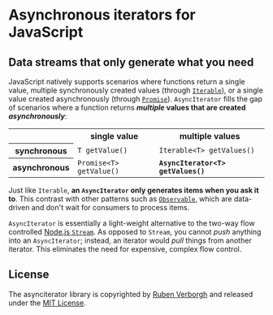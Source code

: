 # Asynchronous iterators for JavaScript
## Data streams that only generate what you need
JavaScript natively supports scenarios where functions return a single value,
multiple synchronously created values (through [`Iterable`](https://developer.mozilla.org/en-US/docs/Web/JavaScript/Reference/Iteration_protocols)),
or a single value created asynchronously (through [`Promise`](https://developer.mozilla.org/en-US/docs/Web/JavaScript/Reference/Global_Objects/Promise)).
`AsyncIterator` fills the gap of scenarios where a function returns
**_multiple_ values that are created _asynchronously_**:


<table>
  <tr>
    <td>&nbsp;</td>
    <th>single value</th>
    <th>multiple values</th>
  </tr>
  <tr>
    <th>synchronous</th>
    <td><code>T getValue()</code></td>
    <td><code>Iterable&lt;T&gt; getValues()</code></td>
  </tr>
  <tr>
    <th>asynchronous</th>
    <td><code>Promise&lt;T&gt; getValue()</code></td>
    <td><strong><code>AsyncIterator&lt;T&gt; getValues()</code></strong></td>
  </tr>
</table>

Just like `Iterable`, **an `AsyncIterator` only generates items when you ask it to**.
This contrast with other patterns such as [`Observable`](http://reactivex.io/intro.html),
which are data-driven and don't wait for consumers to process items.

`AsyncIterator` is essentially a light-weight alternative to the two-way flow controlled [Node.js `Stream`](https://nodejs.org/api/stream.html).
As opposed to `Stream`, you cannot _push_ anything into an `AsyncIterator`;
instead, an iterator would _pull_ things from another iterator.
This eliminates the need for expensive, complex flow control.

## License
The asynciterator library is copyrighted by [Ruben Verborgh](http://ruben.verborgh.org/)
and released under the [MIT License](http://opensource.org/licenses/MIT).
